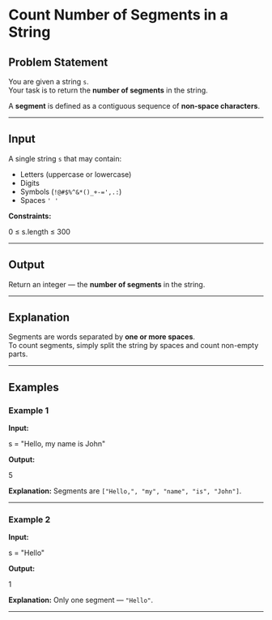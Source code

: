 # Count Number of Segments in a String

## Problem Statement
You are given a string `s`.  
Your task is to return the **number of segments** in the string.

A **segment** is defined as a contiguous sequence of **non-space characters**.

---

## Input
A single string `s` that may contain:
- Letters (uppercase or lowercase)
- Digits
- Symbols (`!@#$%^&*()_+-=',.:`)
- Spaces `' '`

**Constraints:**

0 ≤ s.length ≤ 300


---

## Output
Return an integer — the **number of segments** in the string.

---

## Explanation
Segments are words separated by **one or more spaces**.  
To count segments, simply split the string by spaces and count non-empty parts.

---

## Examples

### Example 1
**Input:**

s = "Hello, my name is John"

**Output:**

5

**Explanation:**
Segments are `["Hello,", "my", "name", "is", "John"]`.

---

### Example 2
**Input:**

s = "Hello"

**Output:**

1

**Explanation:**
Only one segment — `"Hello"`.

---
